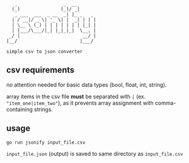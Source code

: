 ```
   _                 _  __       
  (_)               (_)/ _|      
   _ ___  ___  _ __  _| |_ _   _ 
  | / __|/ _ \| '_ \| |  _| | | |
  | \__ \ (_) | | | | | | | |_| |
  | |___/\___/|_| |_|_|_|  \__, |
 _/ |                       __/ |
|__/                       |___/ 

simple csv to json converter
```

## csv requirements
no attention needed for basic data types (bool, float, int, string).

array items in the csv file **must** be separated with `|` (ex. `"item_one|item_two"`), as it prevents array assignment with comma-containing strings.

## usage
```
go run jsonify input_file.csv
```
`input_file.json` (output) is saved to same directory as `input_file.csv`
